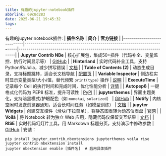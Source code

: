 ```yaml
---
title: 有趣的jupyter-notebook插件
abbrlink: 69c8d283
date: 2025-06-21 19:45:32
tags:
---
```


有趣的jupyter notebook插件:
| **插件名称**               | **简介**                                                                 | **官方链接**                                                                 |
|----------------------------|--------------------------------------------------------------------------|----------------------------------------------------------------------------|
| **Jupyter Contrib NBe**    | 核心扩展包，集成50+插件（代码补全、变量监控、执行时间显示等）             | [GitHub](https://github.com/ipython-contrib/jupyter_contrib_nbextensions)  |
| **Hinterland**             | 实时代码补全工具，支持 Python/R/Julia，减少拼写错误                      | [文档](https://jupyter-contrib-nbextensions.readthedocs.io/en/latest/nbextensions/hinterland/README.html) |
| **Table of Contents (2)** | 动态生成目录，支持标题跳转，适合长文档导航                               | [配置页](https://jupyter-contrib-nbextensions.readthedocs.io/en/latest/nbextensions/toc2/README.html) |
| **Variable Inspector**    | 侧边栏实时显示变量类型/大小/值，替代频繁 `print(type)` 操作              | [说明](https://jupyter-contrib-nbextensions.readthedocs.io/en/latest/nbextensions/varInspector/README.html) |
| **ExecuteTime**            | 记录每个 Cell 的执行时间和完成时间，优化性能分析                         | [详情](https://jupyter-contrib-nbextensions.readthedocs.io/en/latest/nbextensions/execute_time/README.html) |
| **Autopep8**               | 一键格式化代码为 PEP8 标准，提升可读性                                   | [PyPI](https://pypi.org/project/autopep8/)                                |
| **jupyterthemes**          | 界面主题美化，支持暗黑模式/护眼配色（如 `monokai`, `solarized`）          | [GitHub](https://github.com/dunovank/jupyter-themes)                      |
| **Notify**                 | 内核空闲时发送浏览器通知，适合长时间任务（如模型训练）                   | [文档](https://jupyter-contrib-nbextensions.readthedocs.io/en/latest/nbextensions/notify/README.html) |
| **jupyter Widgets**        | 创建交互控件（滑块/下拉菜单），将静态图表转为动态仪表盘                  | [官网](https://ipywidgets.readthedocs.io/en/latest/)                      |
| **Voilà**                  | 将 Notebook 转为独立 Web 应用，隐藏代码仅保留交互结果                    | [文档](https://voila.readthedocs.io/en/stable/)                           |
| **RISE**                   | 实时代码幻灯片工具，用 Markdown 标题分页，支持演示中修改参数             | [GitHub](https://github.com/damianavila/RISE)                            |
安装：
```
pip install jupyter_contrib_nbextensions jupyterthemes voila rise
jupyter contrib nbextension install
jupyter nbextension enable [插件名]  # 启用具体插件
```
